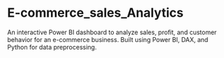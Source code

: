 # E-commerce_sales_Analytics
An interactive Power BI dashboard to analyze sales, profit, and customer behavior for an e-commerce business. Built using Power BI, DAX, and Python for data preprocessing.
